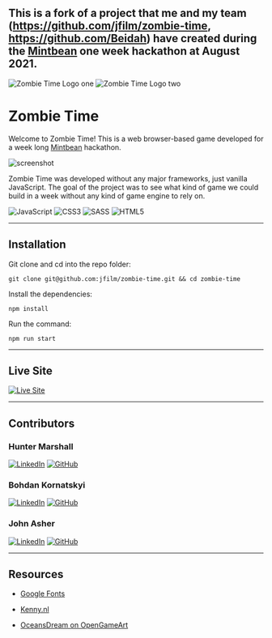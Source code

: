  ## This is a fork of a project that me and my team (https://github.com/jfilm/zombie-time, https://github.com/Beidah) have created during the [Mintbean](https://tinyurl.com/yhbpr783) one week hackathon at August 2021.  
 
 ![Zombie Time Logo one](/src/assets/images/player/front-right.png) ![Zombie Time Logo two](/src/assets/images/zombie/zombie.png)

# Zombie Time

Welcome to Zombie Time! This is a web browser-based game developed for a week long [Mintbean](https://tinyurl.com/yhbpr783) hackathon.

![screenshot](src/assets/images/landing/screenshot2.png)

Zombie Time was developed without any major frameworks, just vanilla JavaScript. The goal of the project was to see what kind of game we could build in a week without any kind of game engine to rely on.

![JavaScript](https://img.shields.io/badge/javascript-%23323330.svg?style=for-the-badge&logo=javascript&logoColor=%23F7DF1E) ![CSS3](https://img.shields.io/badge/css3-%231572B6.svg?style=for-the-badge&logo=css3&logoColor=white) ![SASS](https://img.shields.io/badge/SASS-hotpink.svg?style=for-the-badge&logo=SASS&logoColor=white) ![HTML5](https://img.shields.io/badge/html5-%23E34F26.svg?style=for-the-badge&logo=html5&logoColor=white)

---

## Installation

Git clone and cd into the repo folder:

```
git clone git@github.com:jfilm/zombie-time.git && cd zombie-time
```

Install the dependencies:

```
npm install
```

Run the command:

```
npm run start
```

---

## Live Site

[![Live Site](src/assets/images/game-instructions/game-instructions.svg)](https://jfilm.github.io/zombie-time/)

---

## Contributors

### Hunter Marshall

[![LinkedIn](https://img.shields.io/badge/linkedin-%230077B5.svg?style=for-the-badge&logo=linkedin&logoColor=white)](https://www.linkedin.com/in/dh-marshall/) [![GitHub](https://img.shields.io/badge/github-%23121011.svg?style=for-the-badge&logo=github&logoColor=white)](https://github.com/beidah)

### Bohdan Kornatskyi

[![LinkedIn](https://img.shields.io/badge/linkedin-%230077B5.svg?style=for-the-badge&logo=linkedin&logoColor=white)](https://www.linkedin.com/in/bohdan-kornatskyi/) [![GitHub](https://img.shields.io/badge/github-%23121011.svg?style=for-the-badge&logo=github&logoColor=white)](https://github.com/kornatskyi)

### John Asher

[![LinkedIn](https://img.shields.io/badge/linkedin-%230077B5.svg?style=for-the-badge&logo=linkedin&logoColor=white)](https://www.linkedin.com/in/-john-asher/) [![GitHub](https://img.shields.io/badge/github-%23121011.svg?style=for-the-badge&logo=github&logoColor=white)](https://github.com/jfilm)

---

## Resources

- [Google Fonts](https://fonts.google.com/)

- [Kenny.nl](https://www.kenney.nl/assets/topdown-shooter)

- [OceansDream on OpenGameArt](https://opengameart.org/content/various-inventory-24-pixel-icon-set)
